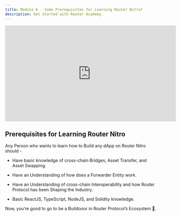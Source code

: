 ```yaml
---
title: Module 6 - Some Prerequisites for Learning Router Nitro?
description: Get Started with Router Academy.
---
```


<iframe width="560" height="315" src="https://www.youtube.com/embed/Qx6rGgk5VJQ" frameborder="0" allow="accelerometer; autoplay; encrypted-media; gyroscope; picture-in-picture" allowfullscreen></iframe>

## Prerequisites for Learning Router Nitro

Any Person who wants to learn how to Build any dApp on Router Nitro should -

- Have basic knowledge of cross-chain Bridges, Asset Transfer, and Asset Swapping.

- Have an Understanding of how does a Forwarder Entity work.

- Have an Understanding of cross-chain Interoperability and how Router Protocol has been Shaping the Industry.

- Basic ReactJS, TypeScript, NodeJS, and Solidity knowledge.

Now, you’re good to go to be a Buildooor in Router Protocol’s Ecosystem 🚀.
